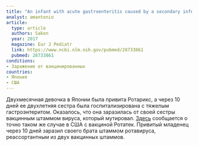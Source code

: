 ```yaml
---
title: "An infant with acute gastroenteritis caused by a secondary infection with a Rotarix-derived strain"
analyst: amantonio
article:
  type: article
  authors: Sakon
  year: 2017
  magazine: Eur J Pediatr
  link: https://www.ncbi.nlm.nih.gov/pubmed/28733861
  pubmed: 28733861
conditions:
- Заражение от вакцинированных
countries:
- Япония
- США
---
```


Двухмесячная девочка в Японии была привита Ротарикс, а через 10 дней ее двухлетняя сестра была госпитализирована с тяжелым гастроэнтеритом. Оказалось, что она заразилась от своей сестры вакцинным штаммом вируса, который мутировал.
[Здесь](https://www.ncbi.nlm.nih.gov/pubmed/20100758) сообщается о точно таком же случае в США с вакциной Ротатек. Привитый младенец через 10 дней заразил своего брата штаммом ротавируса, реассортантным из двух вакцинных штаммов.
